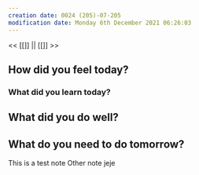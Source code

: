 ```yaml
---
creation date: 0024 (205)-07-205
modification date: Monday 6th December 2021 06:26:03
---
```


<< [[]] || [[]] >>

## How did you feel today?

### What did you learn today?

## What did you do well?

## What do you need to do tomorrow?

This is a test note
Other note jeje